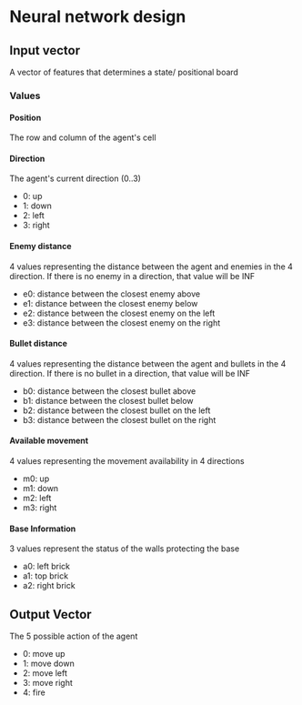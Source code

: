 # Neural network design

## Input vector
A vector of features that determines a state/ positional board

### Values
#### Position
The row and column of the agent's cell

#### Direction
The agent's current direction (0..3)
- 0: up
- 1: down
- 2: left
- 3: right

#### Enemy distance
4 values representing the distance between the agent and enemies in the 4 direction. 
If there is no enemy in a direction, that value will be INF
- e0: distance between the closest enemy above
- e1: distance between the closest enemy below
- e2: distance between the closest enemy on the left
- e3: distance between the closest enemy on the right

#### Bullet distance
4 values representing the distance between the agent and bullets in the 4 direction. 
If there is no bullet in a direction, that value will be INF
- b0: distance between the closest bullet above
- b1: distance between the closest bullet below
- b2: distance between the closest bullet on the left
- b3: distance between the closest bullet on the right

#### Available movement
4 values representing the movement availability in 4 directions
- m0: up
- m1: down
- m2: left
- m3: right

#### Base Information
3 values represent the status of the walls protecting the base
- a0: left brick
- a1: top brick
- a2: right brick

## Output Vector
The 5 possible action of the agent
- 0: move up
- 1: move down
- 2: move left
- 3: move right
- 4: fire
